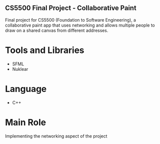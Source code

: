 ## CS5500 Final Project - Collaborative Paint
Final project for CS5500 (Foundation to Software Engineering), a collaborative paint app that uses networking and allows multiple people to draw on a shared canvas from different addresses.

# Tools and Libraries
- SFML 
- Nuklear

# Language
- C++

# Main Role
Implementing the networking aspect of the project


